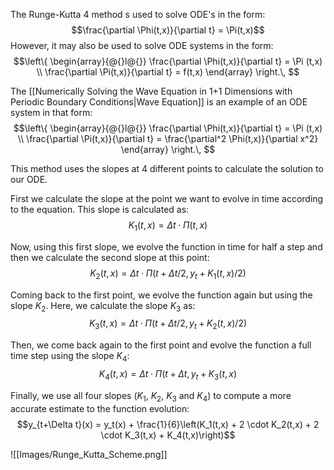 The Runge-Kutta 4 method s used to solve ODE's in the form:
$$\frac{\partial \Phi(t,x)}{\partial t} = \Pi(t,x)$$
However, it may also be used to solve ODE systems in the form:
$$\left\{ \begin{array}{@{}l@{}} \frac{\partial \Phi(t,x)}{\partial t} = \Pi (t,x) \\ \frac{\partial \Pi(t,x)}{\partial t} = f(t,x) \end{array} \right.\, $$

The [[Numerically Solving the Wave Equation in 1+1 Dimensions with Periodic Boundary Conditions|Wave Equation]] is an example of an ODE system in that form:
$$\left\{ \begin{array}{@{}l@{}} \frac{\partial \Phi(t,x)}{\partial t} = \Pi (t,x) \\ \frac{\partial \Pi(t,x)}{\partial t} = \frac{\partial^2 \Phi(t,x)}{\partial x^2} \end{array} \right.\, $$


This method uses the slopes at 4 different points to calculate the solution to our ODE.

First we calculate the slope at the point we want to evolve in time according to the equation. This slope is calculated as:
$$K_1(t,x) = \Delta t \cdot \Pi(t,x)$$

Now, using this first slope, we evolve the function in time for half a step and then we calculate the second slope at this point:
$$K_2(t,x) = \Delta t \cdot \Pi(t+\Delta t/2, y_t +K_1(t,x)/2)$$

Coming back to the first point, we evolve the function again but using the slope $K_2$. Here, we calculate the slope $K_3$ as:
$$K_3(t,x) = \Delta t \cdot \Pi(t+\Delta t/2, y_t +K_2(t,x)/2)$$

Then, we come back again to the first point and evolve the function a full time step using the slope $K_4$:
$$K_4(t,x) = \Delta t \cdot \Pi(t+\Delta t, y_t +K_3(t,x)$$

Finally, we use all four slopes ($K_1$, $K_2$, $K_3$ and $K_4$) to compute a more accurate estimate to the function evolution:
$$y_{t+\Delta t}(x) = y_t(x) + \frac{1}{6}\left(K_1(t,x) + 2 \cdot K_2(t,x) + 2 \cdot K_3(t,x) + K_4(t,x)\right)$$

![[Images/Runge_Kutta_Scheme.png]]

